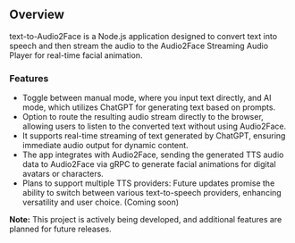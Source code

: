 ## Overview
text-to-Audio2Face is a Node.js application designed to convert text into speech and then stream the audio to the Audio2Face Streaming Audio Player for real-time facial animation. 

### Features
- Toggle between manual mode, where you input text directly, and AI mode, which utilizes ChatGPT for generating text based on prompts.
- Option to route the resulting audio stream directly to the browser, allowing users to listen to the converted text without using Audio2Face.
- It supports real-time streaming of text generated by ChatGPT, ensuring immediate audio output for dynamic content.
- The app integrates with Audio2Face, sending the generated TTS audio data to Audio2Face via gRPC to generate facial animations for digital avatars or characters.
- Plans to support multiple TTS providers: Future updates promise the ability to switch between various text-to-speech providers, enhancing versatility and user choice. (Coming soon)

**Note:** This project is actively being developed, and additional features are planned for future releases.
